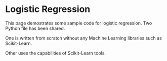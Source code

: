 # Logistic Regression

This page demostrates some sample code for logistic regression. Two Python file has been shared.

One is written from scratch without any Machine Learning libraries such as Scikit-Learn.

Other uses the capabilities of Scikit-Learn tools.
